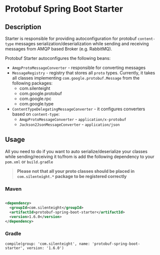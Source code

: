 # Protobuf Spring Boot Starter

## Description

Starter is responsible for providing autoconfiguration for protobuf `content-type` messages
serialization/deserialization while sending and receiving messages from AMQP based Broker (e.g.
RabbitMQ).

Protobuf Starter autoconfigures the following beans:

- `AmqpProtoMessageConverter` - responsible for converting messages
- `MessageRegistry` - registry that stores all `proto` types. Currently, it takes all classes
  implementing `com.google.protobuf.Message` from the following packages:
    - com.silenteight
    - com.google.protobuf
    - com.google.rpc
    - com.google.type
- `ContentTypeDelegatingMessageConverter` - it configures converters based on `content-type`:
    - `AmqpProtoMessageConverter` - `application/x-protobuf`
    - `Jackson2JsonMessageConverter` - `application/json`

## Usage

All you need to do if you want to auto serialize/deserialize your classes while sending/receiving it
to/from is add the following dependency to your `pom.xml` or `build.gradle`

> **Please not that all your proto classes should be placed in `com.silenteight.*` package to be registered correctly**

### Maven

```xml

<dependency>
  <groupId>com.silenteight</groupId>
  <artifactId>protobuf-spring-boot-starter</artifactId>
  <version>1.6.0</version>
</dependency>
```

### Gradle

```
compile(group: 'com.silenteight', name: 'protobuf-spring-boot-starter', version: '1.6.0')
```
